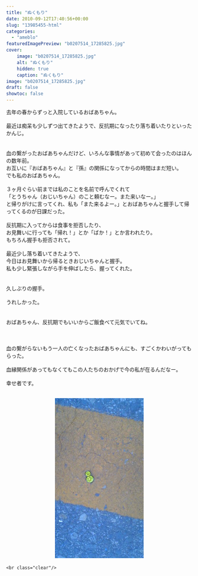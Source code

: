 ```yaml
---
title: "ぬくもり"
date: 2010-09-12T17:40:56+00:00
slug: "13985455-html"
categories:
  - "ameblo"
featuredImagePreview: "b0207514_17285825.jpg"
cover:
    image: "b0207514_17285825.jpg"
    alt: "ぬくもり"
    hidden: true
    caption: "ぬくもり"
image: "b0207514_17285825.jpg"
draft: false
showtoc: false
---
```

去年の春からずっと入院しているおばあちゃん。<br/>
<br/>
最近は痴呆も少しずつ出てきたようで、反抗期になったり落ち着いたりといったかんじ。<br/>
<br/>
<br/>
血の繋がったおばあちゃんだけど、いろんな事情があって初めて会ったのはほんの数年前。<br/>
お互いに『おばあちゃん』と『孫』の関係になってからの時間はまだ短い。<br/>
でも私のおばあちゃん。<br/>
<br/>
３ヶ月ぐらい前までは私のことを名前で呼んでくれて<br/>
「とうちゃん（おじいちゃん）のこと頼むなー。また来いなー。」<br/>
と帰りがけに言ってくれ、私も「また来るよー。」とおばあちゃんと握手して帰ってくるのが日課だった。<br/>
<br/>
反抗期に入ってからは食事を拒否したり、<br/>
お見舞いに行っても「帰れ！」とか「ばか！」とか言われたり。<br/>
もちろん握手も拒否されて。<br/>
<br/>
最近少し落ち着いてきたようで、<br/>
今日はお見舞いから帰るときおじいちゃんと握手。<br/>
私も少し緊張しながら手を伸ばしたら、握ってくれた。<br/>
<br/>
<br/>
久しぶりの握手。<br/>
<br/>
うれしかった。<br/>
<br/>
<br/>
おばあちゃん、反抗期でもいいからご飯食べて元気でいてね。<br/>
<br/>
<br/>
<br/>
血の繋がらないもう一人の亡くなったおばあちゃんにも、すごくかわいがってもらった。<br/>
<br/>
血縁関係があってもなくてもこの人たちのおかげで今の私が在るんだなー。<br/>
<br/>
幸せ者です。<br/>
<br/>
<center><a href="b0207514_17285825.jpg" rel="nofollow"><img src="b0207514_17285825.jpg" alt="ぬくもり_b0207514_17285825.jpg" class="IMAGE_MID" height="432" width="240"/></a></center>

    <br class="clear"/>
